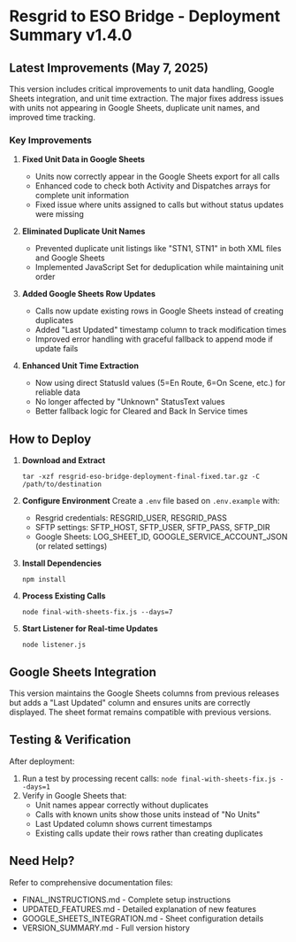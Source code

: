 # Resgrid to ESO Bridge - Deployment Summary v1.4.0

## Latest Improvements (May 7, 2025)

This version includes critical improvements to unit data handling, Google Sheets integration, and unit time extraction. The major fixes address issues with units not appearing in Google Sheets, duplicate unit names, and improved time tracking.

### Key Improvements

1. **Fixed Unit Data in Google Sheets**
   - Units now correctly appear in the Google Sheets export for all calls
   - Enhanced code to check both Activity and Dispatches arrays for complete unit information
   - Fixed issue where units assigned to calls but without status updates were missing

2. **Eliminated Duplicate Unit Names**
   - Prevented duplicate unit listings like "STN1, STN1" in both XML files and Google Sheets
   - Implemented JavaScript Set for deduplication while maintaining unit order

3. **Added Google Sheets Row Updates**
   - Calls now update existing rows in Google Sheets instead of creating duplicates
   - Added "Last Updated" timestamp column to track modification times
   - Improved error handling with graceful fallback to append mode if update fails

4. **Enhanced Unit Time Extraction**
   - Now using direct StatusId values (5=En Route, 6=On Scene, etc.) for reliable data
   - No longer affected by "Unknown" StatusText values
   - Better fallback logic for Cleared and Back In Service times

## How to Deploy

1. **Download and Extract**
   ```
   tar -xzf resgrid-eso-bridge-deployment-final-fixed.tar.gz -C /path/to/destination
   ```

2. **Configure Environment**
   Create a `.env` file based on `.env.example` with:
   - Resgrid credentials: RESGRID_USER, RESGRID_PASS
   - SFTP settings: SFTP_HOST, SFTP_USER, SFTP_PASS, SFTP_DIR
   - Google Sheets: LOG_SHEET_ID, GOOGLE_SERVICE_ACCOUNT_JSON (or related settings)

3. **Install Dependencies**
   ```
   npm install
   ```

4. **Process Existing Calls**
   ```
   node final-with-sheets-fix.js --days=7
   ```

5. **Start Listener for Real-time Updates**
   ```
   node listener.js
   ```

## Google Sheets Integration

This version maintains the Google Sheets columns from previous releases but adds a "Last Updated" column and ensures units are correctly displayed. The sheet format remains compatible with previous versions.

## Testing & Verification

After deployment:
1. Run a test by processing recent calls: `node final-with-sheets-fix.js --days=1`
2. Verify in Google Sheets that:
   - Unit names appear correctly without duplicates
   - Calls with known units show those units instead of "No Units"
   - Last Updated column shows current timestamps
   - Existing calls update their rows rather than creating duplicates

## Need Help?

Refer to comprehensive documentation files:
- FINAL_INSTRUCTIONS.md - Complete setup instructions
- UPDATED_FEATURES.md - Detailed explanation of new features
- GOOGLE_SHEETS_INTEGRATION.md - Sheet configuration details
- VERSION_SUMMARY.md - Full version history